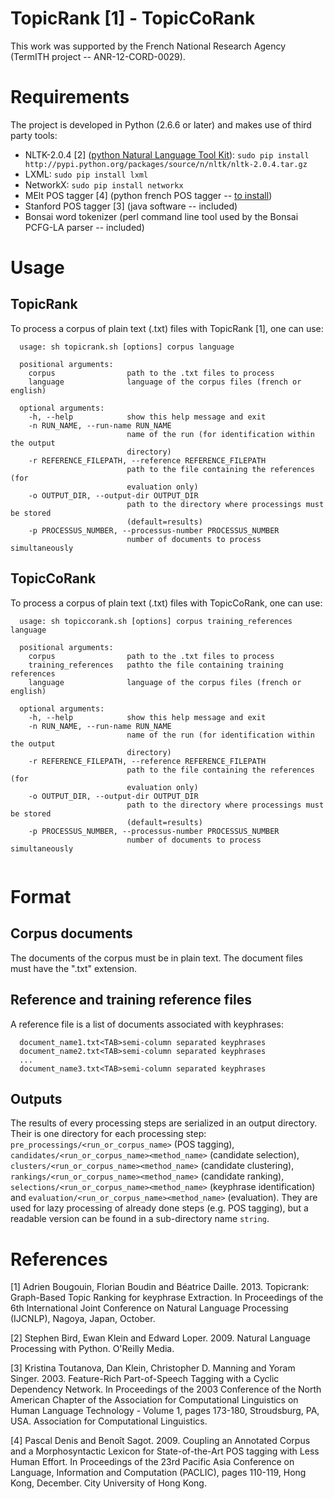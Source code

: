 TopicRank \[1\] - TopicCoRank
===========================================================================

This work was supported by the French National Research Agency (TermITH project
-- ANR-12-CORD-0029).

# Requirements

The project is developed in Python (2.6.6 or later) and makes use of third party
tools:
- NLTK-2.0.4 \[2\] ([python Natural Language Tool Kit](https://pypi.python.org/pypi/nltk/2.0.4)): `sudo pip install http://pypi.python.org/packages/source/n/nltk/nltk-2.0.4.tar.gz`
- LXML: `sudo pip install lxml`
- NetworkX: `sudo pip install networkx`
- MElt POS tagger \[4\] (python french POS tagger --
  [to install](http://ressources.labex-efl.org/melt))
- Stanford POS tagger \[3\] (java software -- included)
- Bonsai word tokenizer (perl command line tool used by the Bonsai PCFG-LA
  parser -- included)

# Usage

## TopicRank

To process a corpus of plain text (.txt) files with TopicRank \[1\], one can
use:
```
  usage: sh topicrank.sh [options] corpus language

  positional arguments:
    corpus                path to the .txt files to process
    language              language of the corpus files (french or english)

  optional arguments:
    -h, --help            show this help message and exit
    -n RUN_NAME, --run-name RUN_NAME
                          name of the run (for identification within the output
                          directory)
    -r REFERENCE_FILEPATH, --reference REFERENCE_FILEPATH
                          path to the file containing the references (for
                          evaluation only)
    -o OUTPUT_DIR, --output-dir OUTPUT_DIR
                          path to the directory where processings must be stored
                          (default=results)
    -p PROCESSUS_NUMBER, --processus-number PROCESSUS_NUMBER
                          number of documents to process simultaneously
```

## TopicCoRank

To process a corpus of plain text (.txt) files with TopicCoRank, one can use:
```
  usage: sh topiccorank.sh [options] corpus training_references language

  positional arguments:
    corpus                path to the .txt files to process
    training_references   pathto the file containing training references
    language              language of the corpus files (french or english)

  optional arguments:
    -h, --help            show this help message and exit
    -n RUN_NAME, --run-name RUN_NAME
                          name of the run (for identification within the output
                          directory)
    -r REFERENCE_FILEPATH, --reference REFERENCE_FILEPATH
                          path to the file containing the references (for
                          evaluation only)
    -o OUTPUT_DIR, --output-dir OUTPUT_DIR
                          path to the directory where processings must be stored
                          (default=results)
    -p PROCESSUS_NUMBER, --processus-number PROCESSUS_NUMBER
                          number of documents to process simultaneously
  
```

# Format

## Corpus documents

The documents of the corpus must be in plain text. The document files must have
the ".txt" extension.

## Reference and training reference files

A reference file is a list of documents associated with keyphrases:
```
  document_name1.txt<TAB>semi-column separated keyphrases
  document_name2.txt<TAB>semi-column separated keyphrases
  ...
  document_name3.txt<TAB>semi-column separated keyphrases
```

## Outputs

The results of every processing steps are serialized in an output directory.
Their is one directory for each processing step: `pre_processings/<run_or_corpus_name>`
(POS tagging), `candidates/<run_or_corpus_name><method_name>` (candidate selection),
`clusters/<run_or_corpus_name><method_name>` (candidate clustering),
`rankings/<run_or_corpus_name><method_name>` (candidate ranking),
`selections/<run_or_corpus_name><method_name>` (keyphrase identification) and
`evaluation/<run_or_corpus_name><method_name>` (evaluation). They are used for lazy
processing of already done steps (e.g. POS tagging), but a readable version
can be found in a sub-directory name `string`.

# References

[1] Adrien Bougouin, Florian Boudin and Béatrice Daille. 2013. Topicrank:
Graph-Based Topic Ranking for keyphrase Extraction. In Proceedings of the
6th International Joint Conference on Natural Language Processing (IJCNLP),
Nagoya, Japan, October.

[2] Stephen Bird, Ewan Klein and Edward Loper. 2009. Natural Language
Processing with Python. O'Reilly Media.

[3] Kristina Toutanova, Dan Klein, Christopher D. Manning and Yoram Singer.
2003. Feature-Rich Part-of-Speech Tagging with a Cyclic Dependency Network.
In Proceedings of the 2003 Conference of the North American Chapter of the
Association for Computational Linguistics on Human Language
Technology - Volume 1, pages 173-180, Stroudsburg, PA, USA. Association for
Computational Linguistics.

[4] Pascal Denis and Benoît Sagot. 2009. Coupling an Annotated Corpus and a
Morphosyntactic Lexicon for State-of-the-Art POS tagging with Less Human
Effort. In Proceedings of the 23rd Pacific Asia Conference on Language,
Information and Computation (PACLIC), pages 110-119, Hong Kong, December.
City University of Hong Kong.

